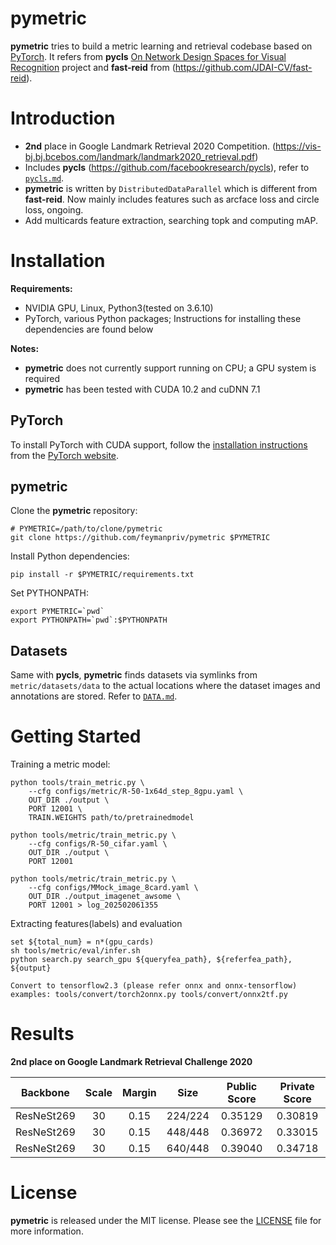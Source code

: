 # pymetric

**pymetric** tries to build a metric learning and retrieval codebase based on [PyTorch](https://pytorch.org/). It refers from **pycls** [On Network Design Spaces for Visual Recognition](https://arxiv.org/abs/1905.13214) project and **fast-reid** from (https://github.com/JDAI-CV/fast-reid).

# Introduction

- **2nd** place in Google Landmark Retrieval 2020 Competition. (https://vis-bj.bj.bcebos.com/landmark/landmark2020_retrieval.pdf)
- Includes **pycls** (https://github.com/facebookresearch/pycls), refer to [`pycls.md`](docs/pycls.md).
- **pymetric** is written by `DistributedDataParallel` which is different from **fast-reid**. Now mainly includes features such as arcface loss and circle loss, ongoing.
- Add multicards feature extraction, searching topk and computing mAP.

# Installation

**Requirements:**

- NVIDIA GPU, Linux, Python3(tested on 3.6.10)
- PyTorch, various Python packages; Instructions for installing these dependencies are found below

**Notes:**

- **pymetric** does not currently support running on CPU; a GPU system is required
- **pymetric** has been tested with CUDA 10.2 and cuDNN 7.1

## PyTorch

To install PyTorch with CUDA support, follow the [installation instructions](https://pytorch.org/get-started/locally/) from the [PyTorch website](https://pytorch.org).

## pymetric

Clone the **pymetric** repository:

```
# PYMETRIC=/path/to/clone/pymetric
git clone https://github.com/feymanpriv/pymetric $PYMETRIC
```

Install Python dependencies:

```
pip install -r $PYMETRIC/requirements.txt
```

Set PYTHONPATH:

```
export PYMETRIC=`pwd`
export PYTHONPATH=`pwd`:$PYTHONPATH
```

## Datasets

Same with **pycls**, **pymetric** finds datasets via symlinks from `metric/datasets/data` to the actual locations where the dataset images and annotations are stored. Refer to [`DATA.md`](docs/DATA.md).


# Getting Started

Training a metric model:

```
python tools/train_metric.py \
    --cfg configs/metric/R-50-1x64d_step_8gpu.yaml \
    OUT_DIR ./output \
    PORT 12001 \
    TRAIN.WEIGHTS path/to/pretrainedmodel
```

```
python tools/metric/train_metric.py \
    --cfg configs/R-50_cifar.yaml \
    OUT_DIR ./output \
    PORT 12001
```

```
python tools/metric/train_metric.py \
    --cfg configs/MMock_image_8card.yaml \
    OUT_DIR ./output_imagenet_awsome \
    PORT 12001 > log_202502061355
```

Extracting features(labels) and evaluation
```
set ${total_num} = n*(gpu_cards)
sh tools/metric/eval/infer.sh
python search.py search_gpu ${queryfea_path}, ${referfea_path}, ${output}

Convert to tensorflow2.3 (please refer onnx and onnx-tensorflow)
examples: tools/convert/torch2onnx.py tools/convert/onnx2tf.py
```

# Results

**2nd place on Google Landmark Retrieval Challenge 2020**

|  Backbone    |  Scale  | Margin |   Size  | Public Score | Private Score |
|--------------|:-------:|:------:|:-------:|:------------:|:-------------:|
|  ResNeSt269  |    30   |  0.15  | 224/224 |   0.35129    |    0.30819    |
|  ResNeSt269  |    30   |  0.15  | 448/448 |   0.36972    |    0.33015    |
|  ResNeSt269  |    30   |  0.15  | 640/448 |   0.39040    |    0.34718    |


# License

**pymetric** is released under the MIT license. Please see the [LICENSE](LICENSE) file for more information.
